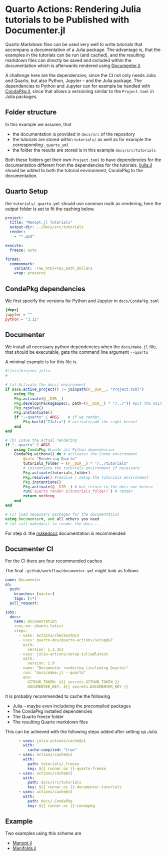 # Quarto Actions: Rendering Julia tutorials to be Published with Documenter.jl

Quarto Markdown files can be used very well to write tutorials that accompany a documentation
of a Julia package.
The advantage is, that the examples in the tutorials can be run (and cached), and the resulting
markdown files can directly be saved and included within the documentation which is
afterwards rendered using [Documenter.jl](https://documenter.juliadocs.org/stable/).

A challenge here are the dependencies, since the CI not only needs Julia and Quarto, but also
Python, Jupyter – and the Julia package. The dependencies to Python and Jupyter can for example
be handled with [CondaPkg.jl](https://github.com/cjdoris/CondaPkg.jl), since that allows a
versioning similar to the `Project.toml` in Julia packages.

## Folder structure

In this example we assume, that

* the documentation is provided in `docs/src` of the repository
* the tutorials are stored within `tutorials/` as well as for example the corresponding `_quarto_yml`
* the folder the results are stored is in this example `docs/src/tutorials`

Both these folders get their own `Project.toml` to have dependencies for the documentation
different from the dependencies for the tutorials. [Ijulia.jl](https://github.com/JuliaLang/IJulia.jl) should be added to both
the tutorial environment, CondaPkg to the documentation.

## Quarto Setup

the `tutorials/_quarto.yml` should use common matk as rendering, here the output
folder is set to fit the caching below.

```yml
project:
  title: "Manopt.jl Tutorials"
  output-dir: ../docs/src/tutorials
  render:
    - "*.qmd"

execute:
  freeze: auto

format:
  commonmark:
    variant: -raw_html+tex_math_dollars
    wrap: preserve
```

## CondaPkg dependencies

We first specify the versions for Python and Jupyter in `docs/CondaPkg.toml`

```toml
[deps]
jupyter = ""
python = "3.11"
```

## Documenter

We install all necessary python dependencies when the `docs/make.jl` file, that should be
executable, gets the command line argument `--quarto`

A minimal example is for this file is

```julia
#!/usr/bin/env julia
#

# (a) Activate the docs/ environment
if Base.active_project() != joinpath(@__DIR__, "Project.toml")
    using Pkg
    Pkg.activate(@__DIR__)
    Pkg.develop(PackageSpec(; path=(@__DIR__) * "/../")) #put the main package in / into development mode
    Pkg.resolve()
    Pkg.instantiate()
    if "--quarto" ∈ ARGS    # if we render,
        Pkg.build("IJulia") # activate/add the right kernel
    end
end

# (b) Issue the actual rendering
if "--quarto" ∈ ARGS
    using CondaPkg #Loads all Python dependencies
    CondaPkg.withenv() do # activates the Conda environment
        @info "Rendering Quarto"
        tutorials_folder = (@__DIR__) * "/../tutorials"
        # instantiate the tutorials environment if necessary
        Pkg.activate(tutorials_folder)
        Pkg.resolve() #resolve / setup the tutorials environment
        Pkg.instantiate()
        Pkg.activate(@__DIR__) # but return to the docs one before
        run(`quarto render $(tutorials_folder)`) # render
        return nothing
    end
end

# (c) load necessary packages for the documentation
using Documenter#, and all others you need
# (d) call makedocs( to render the docs...
```

For step d. the [makedocs](https://documenter.juliadocs.org/stable/man/guide/#Building-an-Empty-Document) documentation is recommended

## Documenter CI

For the CI there are four recommended caches

The final `.github/workflow/documenter.yml` might look as follows

```yml
name: Documenter
on:
  push:
    branches: [master]
    tags: [v*]
  pull_request:

jobs:
  docs:
    name: Documentation
    runs-on: ubuntu-latest
    steps:
      - uses: actions/checkout@v3
      - uses: quarto-dev/quarto-actions/setup@v2
        with:
          version: 1.3.353
      - uses: julia-actions/setup-julia@latest
        with:
          version: 1.9
      - name: "Documenter rendering (including Quarto)"
        run: "docs/make.jl --quarto"
        env:
          GITHUB_TOKEN: ${{ secrets.GITHUB_TOKEN }}
          DOCUMENTER_KEY: ${{ secrets.DOCUMENTER_KEY }}
```

It is probably recommended to cache the following

* Julia – maybe even includeing the precompiled packages
* The CondaPkg installed dependencies
* The Quarto freeze folder
* The resulting Quarto markdown files

This can be achieved with the following steps added after setting up Julia

```yml
      - uses: julia-actions/cache@v1
        with:
          cache-compiled: "true"
      - uses: actions/cache@v3
        with:
          path: tutorials/_freeze
          key: ${{ runner.os }}-quarto-freeze
      - uses: actions/cache@v3
        with:
          path: docs/src/tutorials
          key: ${{ runner.os }}-documenter-tutorials
      - uses: actions/cache@v3
        with:
          path: docs/.CondaPkg
          key: ${{ runner.os }}-condapkg
```

## Example

Two examples using this scheme are

* [Manopt.jl](https://github.com/JuliaManifolds/Manopt.jl)
* [Manifolds.jl](https://github.com/JuliaManifolds/Manifolds.jl)
